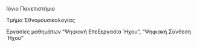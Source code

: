 Ιόνιο Πανεπιστήμιο

Τμήμα Έθνομουσικολογίας

Εργασίες μαθημάτων “Ψηφιακή Επεξεργασία ΄Ηχου”, “Ψηφιακή Σύνθεση ΄Ηχου”
